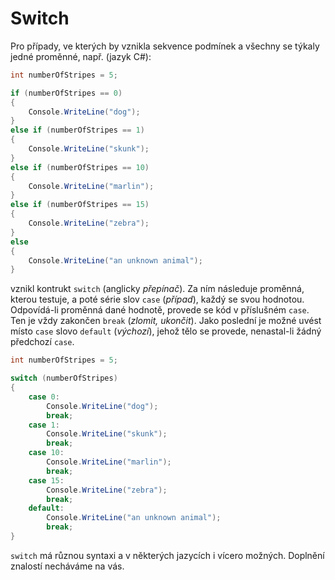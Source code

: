 # Switch

Pro případy, ve kterých by vznikla sekvence podmínek a všechny se týkaly jedné proměnné, např. (jazyk C#):

```csharp
int numberOfStripes = 5;

if (numberOfStripes == 0)
{
    Console.WriteLine("dog");
}
else if (numberOfStripes == 1)
{
    Console.WriteLine("skunk");
}
else if (numberOfStripes == 10)
{
    Console.WriteLine("marlin");
}
else if (numberOfStripes == 15)
{
    Console.WriteLine("zebra");
}
else
{
    Console.WriteLine("an unknown animal");
}
```

vznikl kontrukt `switch` (anglicky *přepínač*). Za ním následuje proměnná, kterou testuje, a poté série
slov `case` (*případ*), každý se svou hodnotou. Odpovídá-li proměnná dané hodnotě, provede se kód v
příslušném `case`. Ten je vždy zakončen `break` (*zlomit, ukončit*). Jako poslední je možné uvést místo `case`
slovo `default` (*výchozí*), jehož tělo se provede, nenastal-li žádný předchozí `case`.

```csharp
int numberOfStripes = 5;

switch (numberOfStripes)
{
    case 0:
        Console.WriteLine("dog");
        break;
    case 1:
        Console.WriteLine("skunk");
        break;
    case 10:
        Console.WriteLine("marlin");
        break;
    case 15:
        Console.WriteLine("zebra");
        break;
    default:
        Console.WriteLine("an unknown animal");
        break;
}
```

`switch` má různou syntaxi a v některých jazycích i vícero možných. Doplnění znalostí necháváme na vás.
